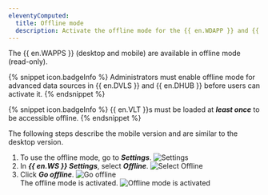 ```yaml
---
eleventyComputed:
  title: Offline mode 
  description: Activate the offline mode for the {{ en.WDAPP }} and {{ en.WMAPP }}.
---
```

The {{ en.WAPPS }} (desktop and mobile) are available in offline mode (read-only).

{% snippet icon.badgeInfo %}
Administrators must enable offline mode for advanced data sources in {{ en.DVLS }} and {{ en.DHUB }} before users can activate it.
{% endsnippet %}  

{% snippet icon.badgeInfo %}
{{ en.VLT }}s must be loaded at ***least once*** to be accessible offline.
{% endsnippet %}  

The following steps describe the mobile version and are similar to the desktop version.  

1. To use the offline mode, go to ***Settings***.
![Settings](https://webdevolutions.blob.core.windows.net/docs/en/kb/KB2359.png) 
1. In ***{{ en.WS }} Settings***, select ***Offline***.
![Select Offline](https://webdevolutions.blob.core.windows.net/docs/en/kb/KB2358.png) 
1. Click ***Go offline***.
![Go offline](https://webdevolutions.blob.core.windows.net/docs/en/kb/KB2360.png)   
The offline mode is activated. 
![Offline mode is activated](https://webdevolutions.blob.core.windows.net/docs/en/kb/KB2361.png)   
